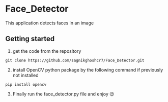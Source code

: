 # Face_Detector
This application detects faces in an image

## Getting started

1. get the code from the repository
```
git clone https://github.com/sagnikghoshcr7/Face_Detector.git
```

2. install OpenCV python package by the following command if previously not installed
```
pip install opencv
```

3. Finally run the face_detector.py file and enjoy 😉
